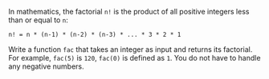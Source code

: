 In mathematics, the factorial `n!` is the product of all positive integers less than or equal to `n`:

    n! = n * (n-1) * (n-2) * (n-3) * ... * 3 * 2 * 1

Write a function `fac` that takes an integer as input and returns its factorial. For example, `fac(5)` is `120`, `fac(0)` is defined as `1`. You do not have to handle any negative numbers.

